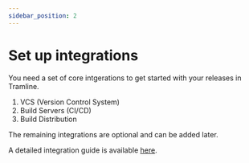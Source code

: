 ```yaml
---
sidebar_position: 2
---
```


# Set up integrations

You need a set of core intgerations to get started with your releases in Tramline.

1. VCS (Version Control System)
2. Build Servers (CI/CD)
3. Build Distribution

The remaining integrations are optional and can be added later.

A detailed integration guide is available [here](/docs/integrations/overview).
